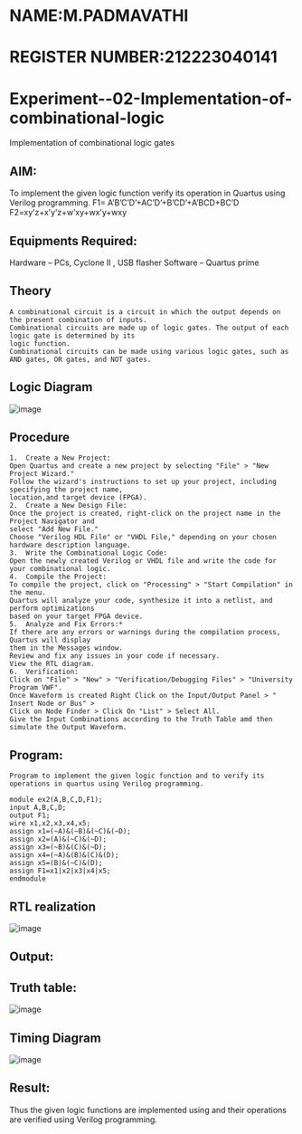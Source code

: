 # NAME:M.PADMAVATHI
# REGISTER NUMBER:212223040141

# Experiment--02-Implementation-of-combinational-logic
Implementation of combinational logic gates
 
## AIM:
To implement the given logic function verify its operation in Quartus using Verilog programming.
 F1= A’B’C’D’+AC’D’+B’CD’+A’BCD+BC’D
F2=xy’z+x’y’z+w’xy+wx’y+wxy
 
## Equipments Required:
 Hardware – PCs, Cyclone II , USB flasher
 Software – Quartus prime


## Theory
```
A combinational circuit is a circuit in which the output depends on the present combination of inputs.
Combinational circuits are made up of logic gates. The output of each logic gate is determined by its
logic function.
Combinational circuits can be made using various logic gates, such as AND gates, OR gates, and NOT gates.
```

## Logic Diagram

![image](https://github.com/PadmavathiMuthukumar/Experiment--02-Implementation-of-combinational-logic-/assets/154965880/a2042d92-1b28-45b2-822e-ed64694d3ab8)

## Procedure
```
1.	Create a New Project:
Open Quartus and create a new project by selecting "File" > "New Project Wizard."
Follow the wizard's instructions to set up your project, including specifying the project name,
location,and target device (FPGA).
2.	Create a New Design File:
Once the project is created, right-click on the project name in the Project Navigator and
select "Add New File."
Choose "Verilog HDL File" or "VHDL File," depending on your chosen hardware description language.
3.	Write the Combinational Logic Code:
Open the newly created Verilog or VHDL file and write the code for your combinational logic.
4.	Compile the Project:
To compile the project, click on "Processing" > "Start Compilation" in the menu.
Quartus will analyze your code, synthesize it into a netlist, and perform optimizations
based on your target FPGA device.
5.	Analyze and Fix Errors:*
If there are any errors or warnings during the compilation process, Quartus will display
them in the Messages window.
Review and fix any issues in your code if necessary.
View the RTL diagram.
6.	Verification:
Click on "File" > "New" > "Verification/Debugging Files" > "University Program VWF".
Once Waveform is created Right Click on the Input/Output Panel > " Insert Node or Bus" >
Click on Node Finder > Click On "List" > Select All.
Give the Input Combinations according to the Truth Table amd then simulate the Output Waveform.
```
## Program:
```
Program to implement the given logic function and to verify its operations in quartus using Verilog programming.

module ex2(A,B,C,D,F1);
input A,B,C,D;
output F1;
wire x1,x2,x3,x4,x5;
assign x1=(~A)&(~B)&(~C)&(~D);
assign x2=(A)&(~C)&(~D);
assign x3=(~B)&(C)&(~D);
assign x4=(~A)&(B)&(C)&(D);
assign x5=(B)&(~C)&(D);
assign F1=x1|x2|x3|x4|x5;
endmodule
```
## RTL realization

![image](https://github.com/PadmavathiMuthukumar/Experiment--02-Implementation-of-combinational-logic-/assets/154965880/187fa7f0-fc58-464b-a9db-abbf9f29b366)

## Output:
## Truth table:

![image](https://github.com/PadmavathiMuthukumar/Experiment--02-Implementation-of-combinational-logic-/assets/154965880/7823bd04-5de1-4f6f-8637-b9fa9afa35b8)

## Timing Diagram

![image](https://github.com/PadmavathiMuthukumar/Experiment--02-Implementation-of-combinational-logic-/assets/154965880/9284112c-3e4f-459a-9450-eb38663f5867)

## Result:
Thus the given logic functions are implemented using  and their operations are verified using Verilog programming.
